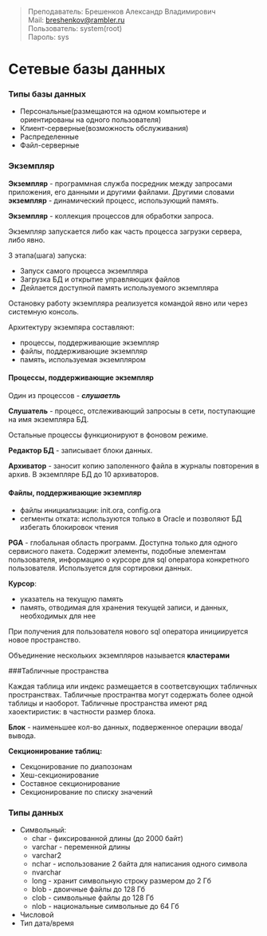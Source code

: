  > Преподаватель: Брешенков Александр Владимирович  
 > Mail: breshenkov@rambler.ru  
 > Пользователь: system(root)  
 > Пароль: sys  
 
# Сетевые базы данных  

### Типы базы данных  

- Персональные(размещаются на одном компьютере и ориентированы на одного пользователя)
- Клиент-серверные(возможность обслуживания)
- Распределенные
- Файл-серверные

### Экземпляр

**Экземпляр** - программная служба посредник между запросами приложения, его данными и другими файлами. Другими словами **экземпляр** - динамический процесс, использующий память.

**Экземпляр** - коллекция процессов для обработки запроса.

Экземпляр запускается либо как часть процесса загрузки сервера, либо явно.

3 этапа(шага) запуска: 
- Запуск самого процесса экземпляра  
- Загрузка БД и открытие управляющих файлов  
- Дейлается доступной память используемого экземпляра  

Остановку работу экземпляра реализуется командой явно или через системную консоль.

Архитектуру экземпяра составляют: 
- процессы, поддерживающие экземпляр  
- файлы, поддерживающие экземпляр  
- память, используемая экземпляром  

#### Процессы, поддерживающие экземпляр

Один из процессов - ***слушаетль***

**Слушатель** - процесс, отслеживающий запросыы в сети, поступающие на имя экземпляра БД.

Остальные процессы функционируют в фоновом режиме.  

**Редактор БД** - записывает блоки данных.  

**Архиватор** - заносит копию заполенного файла в журналы повторения в архив.
В экземпляре БД до 10 архиваторов. 

#### Файлы, поддерживающие экземпляр 

- файлы инициализации: init.ora, config.ora
- сегменты отката: используются только в Oracle и позволяют БД избегать блокировок чтения

**PGA** - глобальная область программ. Доступна только для одного сервисного пакета. Содержит элементы, подобные элементам пользователя, информацию о курсоре для sql оператора конкретного пользователя. Используется для сортировки данных.  

**Курсор**:
- указатель на текущую память  
- память, отводимая для хранения текущей записи, и данных, необходимых для нее 

При получения для пользователя нового sql оператора инициируется новое пространство.

Объединение нескольких экземпляров называется **кластерами**

###Табличные пространства

Каждая таблица или индекс размещается в соответсвующих табличных пространствах. Табличные пространтва могут содержать более одной таблицы и наоборот. Табличные пространства имеют ряд хаоектиристик: в частности размер блока.

**Блок** - наименьшее кол-во данных, подверженное операции ввода/вывода.     

**Секционирование таблиц:**
- Секцонирование по диапозонам  
- Хеш-секционирование  
- Составное секционирование  
- Секционирование по списку значений  

### Типы данных

- Символьный: 
    + char - фиксированной длины (до 2000 байт)
    + varchar - переменной длины
    + varchar2
    + nchar - использование 2 байта для написания одного символа
    + nvarchar
    + long - хранит символьную строку размером до 2 Гб
    + blob - двоичные файлы до 128 Гб
    + clob - символьные файлы до 128 Гб
    + nlob - национальные символьные до 64 Гб
- Числовой
- Тип дата/время